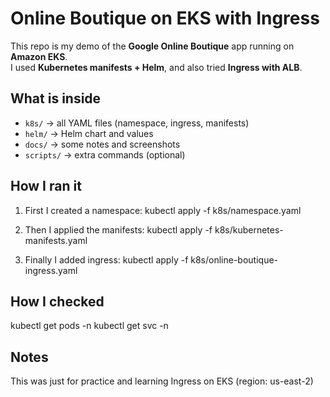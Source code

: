 # Online Boutique on EKS with Ingress

This repo is my demo of the **Google Online Boutique** app running on **Amazon EKS**.  
I used **Kubernetes manifests + Helm**, and also tried **Ingress with ALB**.


## What is inside
- `k8s/` → all YAML files (namespace, ingress, manifests)  
- `helm/` → Helm chart and values  
- `docs/` → some notes and screenshots  
- `scripts/` → extra commands (optional)  


## How I ran it
1. First I created a namespace:
   kubectl apply -f k8s/namespace.yaml

2. Then I applied the manifests:
  kubectl apply -f k8s/kubernetes-manifests.yaml

3. Finally I added ingress:
kubectl apply -f k8s/online-boutique-ingress.yaml

## How I checked
kubectl get pods -n <namespace>
kubectl get svc -n <namespace>


## Notes
This was just for practice and learning Ingress on EKS (region: us-east-2)
